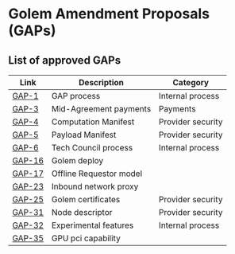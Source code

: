 # Golem Amendment Proposals (GAPs)

## List of approved GAPs
| Link                                                                         | Description             | Category          |
|------------------------------------------------------------------------------|-------------------------|-------------------|
| [GAP-1](./gap-1_gap_process/gap-1_gap_process.md)                            | GAP process             | Internal process  |
| [GAP-3](./gap-3_mid_agreement_payments/gap-3_mid_agreement_payments.md)      | Mid-Agreement payments  | Payments          |
| [GAP-4](./gap-4_comp_manifest/gap-4_comp_manifest.md)                        | Computation Manifest    | Provider security |
| [GAP-5](./gap-5_payload_manifest/gap-5_payload_manifest.md)                  | Payload Manifest        | Provider security |
| [GAP-6](./gap-6_tech_council_process/gap-6_tech_council_process.md)          | Tech Council process    | Internal process  |
| [GAP-16](./gap-16_golem_deploy/gap-16_golem_deploy.md)                       | Golem deploy            |                   |
| [GAP-17](./gap-17_offline_requestor_model/gap-17_offline_requestor_model.md) | Offline Requestor model |                   |
| [GAP-23](./gap-23_inbound_network_proxy/gap-23_inbound_network_proxy.md)     | Inbound network proxy   |                   |
| [GAP-25](./gap-25_golem_certificates/gap-25_golem_certificates.md)           | Golem certificates      | Provider security |
| [GAP-31](./gap-31_node_descriptor/gap-31_node_descriptor.md)                 | Node descriptor         | Provider security |
| [GAP-32](./gap-32_experimental_features/gap-32_experimental_features.md)     | Experimental features   | Internal process  |
| [GAP-35](./gap-35_gpu_pci_capability/gap-35_gpu_pci_capability.md)           | GPU pci capability      |                   |
